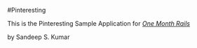 #Pinteresting

This is the Pinteresting Sample Application for 
[*One Month Rails*](http://secondemployee.com)

by Sandeep S. Kumar